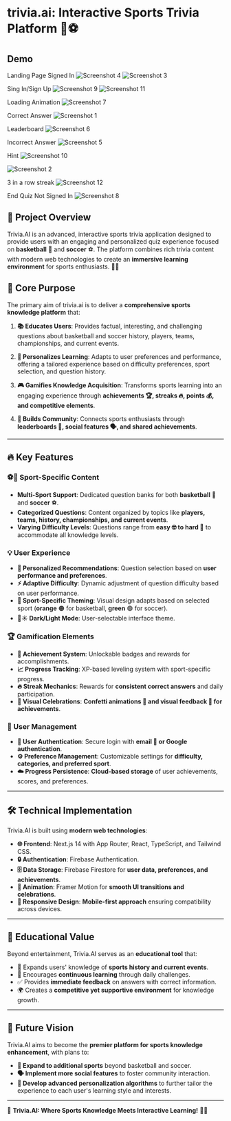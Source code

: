 # trivia.ai: Interactive Sports Trivia Platform 🏀⚽

## Demo

Landing Page Signed In
![Screenshot 4](demo/home_soccer_light.png)
![Screenshot 3](demo/home_soccer_dark.png)

Sing In/Sign Up
![Screenshot 9](demo/signin.png)
![Screenshot 11](demo/signup.png)

Loading Animation
![Screenshot 7](demo/loading.png)

Correct Answer
![Screenshot 1](demo/correct_answer.png)

Leaderboard
![Screenshot 6](demo/leadboard.png)

Incorrect Answer
![Screenshot 5](demo/incorrect.png)

Hint
![Screenshot 10](demo/soccer_hint_light.png)

![Screenshot 2](demo/hint.png)

3 in a row streak
![Screenshot 12](demo/streak.png)

End Quiz Not Signed In
![Screenshot 8](demo/signed_out_qiuz.png)



## 🚀 Project Overview

Trivia.AI is an advanced, interactive sports trivia application designed to provide users with an engaging and personalized quiz experience focused on **basketball** 🏀 and **soccer** ⚽. The platform combines rich trivia content with modern web technologies to create an **immersive learning environment** for sports enthusiasts. 🎯🔥

## 🎯 Core Purpose

The primary aim of trivia.ai is to deliver a **comprehensive sports knowledge platform** that:

1. **📚 Educates Users**: Provides factual, interesting, and challenging questions about basketball and soccer history, players, teams, championships, and current events.

2. **🤖 Personalizes Learning**: Adapts to user preferences and performance, offering a tailored experience based on difficulty preferences, sport selection, and question history.

3. **🎮 Gamifies Knowledge Acquisition**: Transforms sports learning into an engaging experience through **achievements 🏆, streaks 🔥, points 💰, and competitive elements**.

4. **👥 Builds Community**: Connects sports enthusiasts through **leaderboards 🏅, social features 🗣️, and shared achievements**.

---

## 🔥 Key Features

### ⚽🏀 Sport-Specific Content
- **Multi-Sport Support**: Dedicated question banks for both **basketball** 🏀 and **soccer** ⚽.
- **Categorized Questions**: Content organized by topics like **players, teams, history, championships, and current events**.
- **Varying Difficulty Levels**: Questions range from **easy 🤓 to hard 🧠** to accommodate all knowledge levels.

### 💡 User Experience
- **🎯 Personalized Recommendations**: Question selection based on **user performance and preferences**.
- **⚡ Adaptive Difficulty**: Dynamic adjustment of question difficulty based on user performance.
- **🎨 Sport-Specific Theming**: Visual design adapts based on selected sport (**orange** 🟠 for basketball, **green** 🟢 for soccer).
- **🌙☀️ Dark/Light Mode**: User-selectable interface theme.

### 🏆 Gamification Elements
- **🏅 Achievement System**: Unlockable badges and rewards for accomplishments.
- **📈 Progress Tracking**: XP-based leveling system with sport-specific progress.
- **🔥 Streak Mechanics**: Rewards for **consistent correct answers** and daily participation.
- **🎉 Visual Celebrations**: **Confetti animations 🎊 and visual feedback 🎇 for achievements**.

### 🔐 User Management
- **🔑 User Authentication**: Secure login with **email 📧 or Google authentication**.
- **⚙️ Preference Management**: Customizable settings for **difficulty, categories, and preferred sport**.
- **☁️ Progress Persistence**: **Cloud-based storage** of user achievements, scores, and preferences.

---

## 🛠️ Technical Implementation

Trivia.AI is built using **modern web technologies**:

- **🌐 Frontend**: Next.js 14 with App Router, React, TypeScript, and Tailwind CSS.
- **🔒 Authentication**: Firebase Authentication.
- **🗄️ Data Storage**: Firebase Firestore for **user data, preferences, and achievements**.
- **💫 Animation**: Framer Motion for **smooth UI transitions and celebrations**.
- **📱 Responsive Design**: **Mobile-first approach** ensuring compatibility across devices.

---

## 📖 Educational Value

Beyond entertainment, Trivia.AI serves as an **educational tool** that:

- 📜 Expands users' knowledge of **sports history and current events**.
- 🎯 Encourages **continuous learning** through daily challenges.
- ✅ Provides **immediate feedback** on answers with correct information.
- 🌍 Creates a **competitive yet supportive environment** for knowledge growth.

---

## 🌟 Future Vision

Trivia.AI aims to become the **premier platform for sports knowledge enhancement**, with plans to:

- **🏏 Expand to additional sports** beyond basketball and soccer.
- **🗣️ Implement more social features** to foster community interaction.
- **🧠 Develop advanced personalization algorithms** to further tailor the experience to each user's learning style and interests.

---

🎉 **Trivia.AI: Where Sports Knowledge Meets Interactive Learning!** 🚀🔥

